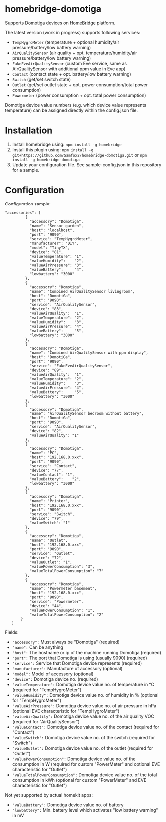 # homebridge-domotiga
Supports [Domotiga](https://domotiga.nl) devices on [HomeBridge](https://github.com/nfarina/homebridge) platform.

The latest version (work in progress) supports following services:

- ```TempHygroMeter``` (temperature + optional humidity/air pressure/battery/low battery warning) 
- ```AirQualitySensor``` (air quality + opt. temperature/humidity/air pressure/battery/low battery warning) 
- ```FakeEveAirQualitySensor``` (custom Eve service, same as AirQualitySensor with additional ppm value in Eve app)
- ```Contact``` (contact state + opt. battery/low battery warning) 
- ```Switch``` (get/set switch state) 
- ```Outlet``` (get/set outlet state + opt. power consumption/total power consumption) 
- ```Powermeter``` (power consumption + opt. total power consumption) 

Domotiga device value numbers (e.g. which device value represents temperature) can be assigned directly within the config.json file.

# Installation

1. Install homebridge using:  ```npm install -g homebridge```
2. Install this plugin using: ```npm install -g git+https://github.com/Samfox2/homebridge-domotiga.git``` or ```npm install -g homebridge-domotiga```
3. Update your configuration file. See sample-config.json in this repository for a sample. 

# Configuration

Configuration sample:

 ```
"accessories": [
          {
            "accessory": "Domotiga",
            "name": "Sensor garden",
            "host": "localhost",
            "port": "9090",
            "service": "TempHygroMeter",
            "manufacturer": "DIY",
            "model": "TinyTX",
            "device": "81",
            "valueTemperature": "1",
            "valueHumidity":    "2",
            "valueAirPressure": "3",
            "valueBattery":     "4",
            "lowbattery": "3000"
          },
          {
            "accessory": "Domotiga",
            "name": "Combined AirQualitySensor livingroom",
            "host": "DomotiGa",
            "port": "9090",
            "service": "AirQualitySensor",
            "device": "83",
            "valueAirQuality":  "1",
            "valueTemperature": "2",
            "valueHumidity":    "3",
            "valueAirPressure": "4",            
            "valueBattery":     "5",
            "lowbattery": "3000"
          },
          {
            "accessory": "Domotiga",
            "name": "Combined AirQualitySensor with ppm display",
            "host": "DomotiGa",
            "port": "9090",
            "service": "FakeEveAirQualitySensor",
            "device": "89",
            "valueAirQuality":  "1",
            "valueTemperature": "2",
            "valueHumidity":    "3",
            "valueAirPressure": "4",            
            "valueBattery":     "5",
            "lowbattery": "3000"
          }, 
          {
            "accessory": "Domotiga",
            "name": "AirQualitySensor bedroom without battery",
            "host": "DomotiGa",
            "port": "9090",
            "service": "AirQualitySensor",
            "device": "82",
            "valueAirQuality": "1"
          },         
          {
            "accessory": "Domotiga",
            "name": "PC",
            "host": "192.168.0.xxx",
            "port": "9090",
            "service": "Contact",
            "device": "77",
            "valueContact": "1",
            "valueBattery":    "2",
            "lowbattery": "3000"
          },
          {
            "accessory": "Domotiga",
            "name": "Printer",
            "host": "192.168.0.xxx",
            "port": "9090",
            "service": "Switch",
            "device": "79",
            "valueSwitch": "1"
          },
          {
            "accessory": "Domotiga",
            "name": "Outlet",
            "host": "192.168.0.xxx",
            "port": "9090",
            "service": "Outlet",
            "device": "72",
            "valueOutlet": "1",
            "valuePowerConsumption": "3",
            "valueTotalPowerConsumption": "7"
          },
          {
            "accessory": "Domotiga",
            "name": "Powermeter basement",
            "host": "192.168.0.xxx",
            "port": "9090",
            "service": "Powermeter",
            "device": "44",
            "valuePowerConsumption": "1",
            "valueTotalPowerConsumption": "2"
        }
    ]
```

Fields:

* ```"accessory":``` Must always be "Domotiga" (required)
* ```"name":``` Can be anything
* ```"host":``` The hostname or ip of the machine running Domotiga (required)
* ```"port":``` The port that Domotiga is using (usually 9090) (required)
* ```"service":``` Service that Domotiga device represents (required)
* ```"manufacturer":``` Manufacture of accessory (optional)
* ```"model":``` Model of accessory (optional)
* ```"device":```  Domotiga device no. (required)
* ```"valueTemperature":``` Domotiga device value no. of temperature in °C (required for "TempHygroMeter")
* ```"valueHumidity":``` Domotiga device value no. of humidity in % (optional for "TempHygroMeter")
* ```"valueAirPressure":``` Domotiga device value no. of air pressure in hPa (optional EVE characteristic for "TempHygroMeter")
* ```"valueAirQuality":```  Domotiga device value no. of the air quality VOC (required for "AirQualitySensor")
* ```"valueContact":```  Domotiga device value no. of the contact (required for "Contact")
* ```"valueSwitch":```   Domotiga device value no. of the switch (required for "Switch")
* ```"valueOutlet":```   Domotiga device value no. of the outlet (required for "Outlet")
* ```"valuePowerConsumption":```  Domotiga device value no. of the consumption in W (required for custom "PowerMeter" and optional EVE characteristic for "Outlet")
* ```"valueTotalPowerConsumption":```  Domotiga device value no. of the total consumption in kWh (optional for custom "PowerMeter" and EVE characteristic for "Outlet")

Not yet supported by actual homekit apps:
* ```"valueBattery":```  Domotiga device value no. of battery
* ```"lowbattery":```    Min. battery level which activates "low battery warning" in mV
